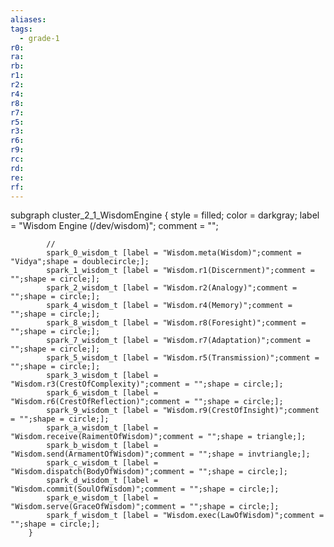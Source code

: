```yaml
---
aliases:
tags:
  - grade-1
r0:
ra:
rb:
r1:
r2:
r4:
r8:
r7:
r5:
r3:
r6:
r9:
rc:
rd:
re:
rf:
---
```


subgraph cluster_2_1_WisdomEngine {
            style = filled;
            color = darkgray;
            label = "Wisdom Engine (/dev/wisdom)";
            comment = "";

            //
            spark_0_wisdom_t [label = "Wisdom.meta(Wisdom)";comment = "Vidya";shape = doublecircle;];
            spark_1_wisdom_t [label = "Wisdom.r1(Discernment)";comment = "";shape = circle;];
            spark_2_wisdom_t [label = "Wisdom.r2(Analogy)";comment = "";shape = circle;];
            spark_4_wisdom_t [label = "Wisdom.r4(Memory)";comment = "";shape = circle;];
            spark_8_wisdom_t [label = "Wisdom.r8(Foresight)";comment = "";shape = circle;];
            spark_7_wisdom_t [label = "Wisdom.r7(Adaptation)";comment = "";shape = circle;];
            spark_5_wisdom_t [label = "Wisdom.r5(Transmission)";comment = "";shape = circle;];
            spark_3_wisdom_t [label = "Wisdom.r3(CrestOfComplexity)";comment = "";shape = circle;];
            spark_6_wisdom_t [label = "Wisdom.r6(CrestOfReflection)";comment = "";shape = circle;];
            spark_9_wisdom_t [label = "Wisdom.r9(CrestOfInsight)";comment = "";shape = circle;];
            spark_a_wisdom_t [label = "Wisdom.receive(RaimentOfWisdom)";comment = "";shape = triangle;];
            spark_b_wisdom_t [label = "Wisdom.send(ArmamentOfWisdom)";comment = "";shape = invtriangle;];
            spark_c_wisdom_t [label = "Wisdom.dispatch(BodyOfWisdom)";comment = "";shape = circle;];
            spark_d_wisdom_t [label = "Wisdom.commit(SoulOfWisdom)";comment = "";shape = circle;];
            spark_e_wisdom_t [label = "Wisdom.serve(GraceOfWisdom)";comment = "";shape = circle;];
            spark_f_wisdom_t [label = "Wisdom.exec(LawOfWisdom)";comment = "";shape = circle;];
        }
